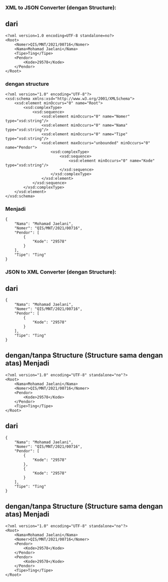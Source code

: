 ### XML to JSON Converter (dengan Structure):
## dari
```
<?xml version=1.0 encoding=UTF-8 standalone=no?>
<Root>
	<Nomer>QIS/MNT/2021/00716</Nomer>
	<Nama>Mohamad Jaelani</Nama>
	<Tipe>Ting</Tipe>
	<Pendor>
		<Kode>29578</Kode>
	</Pendor>
</Root>
```
### dengan structure
```
<?xml version="1.0" encoding="UTF-8"?>
<xsd:schema xmlns:xsd="http://www.w3.org/2001/XMLSchema">
	<xsd:element minOccurs="0" name="Root">
		<xsd:complexType>
			<xsd:sequence>
				<xsd:element minOccurs="0" name="Nomer" type="xsd:string"/>
				<xsd:element minOccurs="0" name="Nama" type="xsd:string"/>
				<xsd:element minOccurs="0" name="Tipe" type="xsd:string"/>
				<xsd:element maxOccurs="unbounded" minOccurs="0" name="Pendor">
					<xsd:complexType>
						<xsd:sequence>
							<xsd:element minOccurs="0" name="Kode" type="xsd:string"/>
						</xsd:sequence>
					</xsd:complexType>
				</xsd:element>
			</xsd:sequence>
		</xsd:complexType>
	</xsd:element>
</xsd:schema>
```
### Menjadi
```
{
	"Nama": "Mohamad Jaelani",
	"Nomer": "QIS/MNT/2021/00716",
	"Pendor": [
		{
			"Kode": "29578"
		}
	],
	"Tipe": "Ting"
}
```
### JSON to XML Converter (dengan Structure):
## dari
```
{
	"Nama": "Mohamad Jaelani",
	"Nomer": "QIS/MNT/2021/00716",
	"Pendor": [
		{
			"Kode": "29578"
		}
	],
	"Tipe": "Ting"
}
```
## dengan/tanpa Structure (Structure sama dengan atas) Menjadi
```
<?xml version="1.0" encoding="UTF-8" standalone="no"?>
<Root>
	<Nama>Mohamad Jaelani</Nama>
	<Nomer>QIS/MNT/2021/00716</Nomer>
	<Pendor>
		<Kode>29578</Kode>
	</Pendor>
	<Tipe>Ting</Tipe>
</Root>
```
## dari
```
{
	"Nama": "Mohamad Jaelani",
	"Nomer": "QIS/MNT/2021/00716",
	"Pendor": [
		{
			"Kode": "29578"
		},
		{
			"Kode": "29578"
		}
	],
	"Tipe": "Ting"
}
```
## dengan/tanpa Structure (Structure sama dengan atas) Menjadi
```
<?xml version="1.0" encoding="UTF-8" standalone="no"?>
<Root>
	<Nama>Mohamad Jaelani</Nama>
	<Nomer>QIS/MNT/2021/00716</Nomer>
	<Pendor>
		<Kode>29578</Kode>
	</Pendor>
	<Pendor>
		<Kode>29578</Kode>
	</Pendor>
	<Tipe>Ting</Tipe>
</Root>
```
